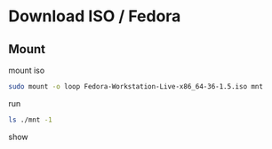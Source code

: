 
# Download ISO / Fedora

## Mount

mount iso

``` sh
sudo mount -o loop Fedora-Workstation-Live-x86_64-36-1.5.iso mnt
```

run

``` sh
ls ./mnt -1
```

show

```
```
